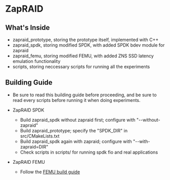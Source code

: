 # ZapRAID

## What's Inside
* zapraid_prototype, storing the prototype itself, implemented with C++
* zapraid_spdk, storing modified SPDK, with added SPDK bdev module for zapraid
* zapraid_femu, storing modified FEMU, with added ZNS SSD latency emulation functionality
* scripts, storing neccessary scripts for running all the experiments

## Building Guide
* Be sure to read this building guide before proceeding, and be sure to read every scripts before running it when doing experiments.

* ZapRAID SPDK
    * Build zapraid_spdk without zapraid first; configure with "--without-zapraid"
    * Build zapraid_prototype; specify the "SPDK_DIR" in src/CMakeLists.txt
    * Build zapraid_spdk again with zapraid; configure with "--with-zapraid=DIR"
    * Check scripts in scripts/ for running spdk fio and real applications

* ZapRAID FEMU
    * Follow the [FEMU build guide](https://github.com/vtess/FEMU)
